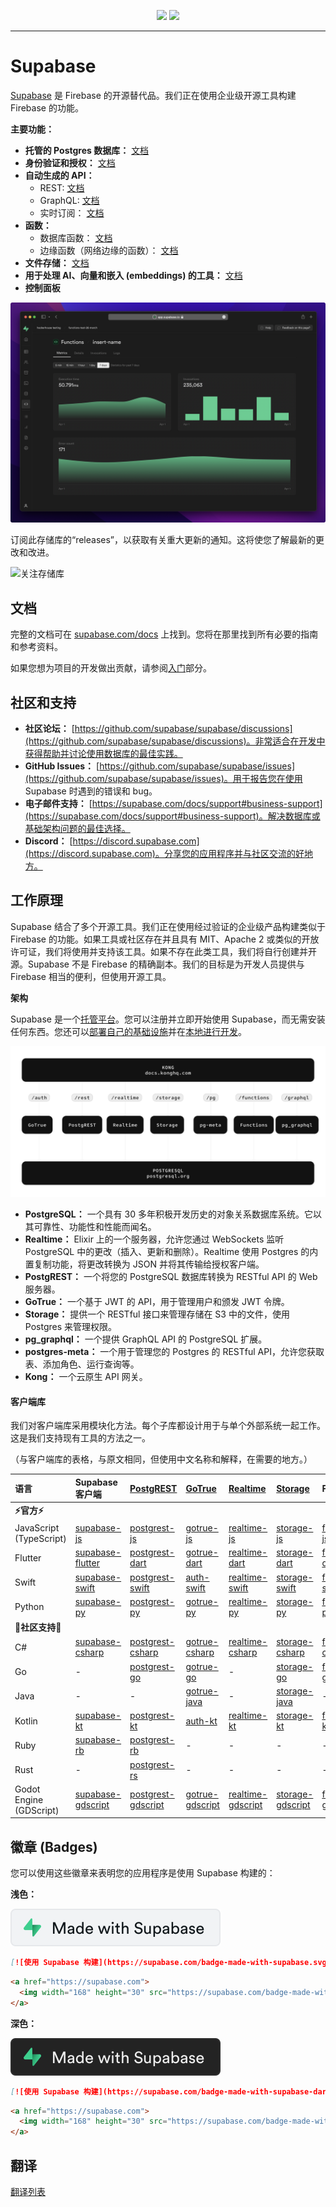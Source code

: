 <p align="center">
<img src="https://user-images.githubusercontent.com/8291514/213727234-cda046d6-28c6-491a-b284-b86c5cede25d.png#gh-light-mode-only">
<img src="https://user-images.githubusercontent.com/8291514/213727225-56186826-bee8-43b5-9b15-86e839d89393.png#gh-dark-mode-only">
</p>

---

# Supabase

[Supabase](https://supabase.com) 是 Firebase 的开源替代品。我们正在使用企业级开源工具构建 Firebase 的功能。

**主要功能：**

*   **托管的 Postgres 数据库：** [文档](https://supabase.com/docs/guides/database)
*   **身份验证和授权：** [文档](https://supabase.com/docs/guides/auth)
*   **自动生成的 API：**
    *   REST: [文档](https://supabase.com/docs/guides/api)
    *   GraphQL: [文档](https://supabase.com/docs/guides/graphql)
    *   实时订阅： [文档](https://supabase.com/docs/guides/realtime)
*   **函数：**
    *   数据库函数： [文档](https://supabase.com/docs/guides/database/functions)
    *   边缘函数（网络边缘的函数）： [文档](https://supabase.com/docs/guides/functions)
*   **文件存储：** [文档](https://supabase.com/docs/guides/storage)
* **用于处理 AI、向量和嵌入 (embeddings) 的工具：** [文档](https://supabase.com/docs/guides/ai)
*   **控制面板**

![Supabase 控制面板](https://raw.githubusercontent.com/supabase/supabase/master/apps/www/public/images/github/supabase-dashboard.png)

订阅此存储库的“releases”，以获取有关重大更新的通知。这将使您了解最新的更改和改进。

<kbd><img src="https://raw.githubusercontent.com/supabase/supabase/d5f7f413ab356dc1a92075cb3cee4e40a957d5b1/web/static/watch-repo.gif" alt="关注存储库"/></kbd>

## 文档

完整的文档可在 [supabase.com/docs](https://supabase.com/docs) 上找到。您将在那里找到所有必要的指南和参考资料。

如果您想为项目的开发做出贡献，请参阅[入门](./../DEVELOPERS.md)部分。

## 社区和支持

*   **社区论坛：** [https://github.com/supabase/supabase/discussions](https://github.com/supabase/supabase/discussions)。非常适合在开发中获得帮助并讨论使用数据库的最佳实践。
*   **GitHub Issues：** [https://github.com/supabase/supabase/issues](https://github.com/supabase/supabase/issues)。用于报告您在使用 Supabase 时遇到的错误和 bug。
*   **电子邮件支持：** [https://supabase.com/docs/support#business-support](https://supabase.com/docs/support#business-support)。解决数据库或基础架构问题的最佳选择。
*   **Discord：** [https://discord.supabase.com](https://discord.supabase.com)。分享您的应用程序并与社区交流的好地方。

## 工作原理

Supabase 结合了多个开源工具。我们正在使用经过验证的企业级产品构建类似于 Firebase 的功能。如果工具或社区存在并且具有 MIT、Apache 2 或类似的开放许可证，我们将使用并支持该工具。如果不存在此类工具，我们将自行创建并开源。Supabase 不是 Firebase 的精确副本。我们的目标是为开发人员提供与 Firebase 相当的便利，但使用开源工具。

**架构**

Supabase 是一个[托管平台](https://supabase.com/dashboard)。您可以注册并立即开始使用 Supabase，而无需安装任何东西。您还可以[部署自己的基础设施](https://supabase.com/docs/guides/hosting/overview)并在[本地进行开发](https://supabase.com/docs/guides/local-development)。

![架构](./../apps/docs/public/img/supabase-architecture.svg)

*   **PostgreSQL：** 一个具有 30 多年积极开发历史的对象关系数据库系统。它以其可靠性、功能性和性能而闻名。
*   **Realtime：** Elixir 上的一个服务器，允许您通过 WebSockets 监听 PostgreSQL 中的更改（插入、更新和删除）。Realtime 使用 Postgres 的内置复制功能，将更改转换为 JSON 并将其传输给授权客户端。
*   **PostgREST：** 一个将您的 PostgreSQL 数据库转换为 RESTful API 的 Web 服务器。
*   **GoTrue：** 一个基于 JWT 的 API，用于管理用户和颁发 JWT 令牌。
*   **Storage：** 提供一个 RESTful 接口来管理存储在 S3 中的文件，使用 Postgres 来管理权限。
*   **pg_graphql：** 一个提供 GraphQL API 的 PostgreSQL 扩展。
*   **postgres-meta：** 一个用于管理您的 Postgres 的 RESTful API，允许您获取表、添加角色、运行查询等。
*   **Kong：** 一个云原生 API 网关。

#### 客户端库

我们对客户端库采用模块化方法。每个子库都设计用于与单个外部系统一起工作。这是我们支持现有工具的方法之一。

（与客户端库的表格，与原文相同，但使用中文名称和解释，在需要的地方。）

| 语言                       | Supabase 客户端                                                     | [PostgREST](https://www.postgresql.org/)                                                                         | [GoTrue](https://github.com/supabase/gotrue)                                                                                | [Realtime](https://github.com/supabase/realtime)                                                                              | [Storage](https://github.com/supabase/storage-api)                                                                                 | Functions                                                                               |
| :-------------------------- | :------------------------------------------------------------------ | :-------------------------------------------------------------------------------- | :------------------------------------------------------------------------------------ | :----------------------------------------------------------------------------------- | :-------------------------------------------------------------------------------------- | :----------------------------------------------------------------------------------- |
| **⚡️官方⚡️**      |                                                                     |                                                                                   |                                                                                      |                                                                                     |                                                                                        |                                                                                      |
| JavaScript (TypeScript)     | [supabase-js](https://github.com/supabase/supabase-js)               | [postgrest-js](https://github.com/supabase/postgrest-js)                             | [gotrue-js](https://github.com/supabase/gotrue-js)                                     | [realtime-js](https://github.com/supabase/realtime-js)                                 | [storage-js](https://github.com/supabase/storage-js)                                   | [functions-js](https://github.com/supabase/functions-js)                             |
| Flutter                     | [supabase-flutter](https://github.com/supabase/supabase-flutter)     | [postgrest-dart](https://github.com/supabase/postgrest-dart)                         | [gotrue-dart](https://github.com/supabase/gotrue-dart)                                 | [realtime-dart](https://github.com/supabase/realtime-dart)                             | [storage-dart](https://github.com/supabase/storage-dart)                               | [functions-dart](https://github.com/supabase/functions-dart)                         |
| Swift                      | [supabase-swift](https://github.com/supabase/supabase-swift)          | [postgrest-swift](https://github.com/supabase/supabase-swift/tree/main/Sources/PostgREST) | [auth-swift](https://github.com/supabase/supabase-swift/tree/main/Sources/Auth)     | [realtime-swift](https://github.com/supabase/supabase-swift/tree/main/Sources/Realtime) | [storage-swift](https://github.com/supabase/supabase-swift/tree/main/Sources/Storage) | [functions-swift](https://github.com/supabase/supabase-swift/tree/main/Sources/Functions) |
| Python                      | [supabase-py](https://github.com/supabase/supabase-py)               | [postgrest-py](https://github.com/supabase/postgrest-py)                             | [gotrue-py](https://github.com/supabase/gotrue-py)                                     | [realtime-py](https://github.com/supabase/realtime-py)                                 | [storage-py](https://github.com/supabase/storage-py)                                   | [functions-py](https://github.com/supabase/functions-py)                             |
| **💚社区支持💚** |                                                                     |                                                                                   |                                                                                      |                                                                                     |                                                                                        |                                                                                      |
| C#                          | [supabase-csharp](https://github.com/supabase-community/supabase-csharp) | [postgrest-csharp](https://github.com/supabase-community/postgrest-csharp)           | [gotrue-csharp](https://github.com/supabase-community/gotrue-csharp)                 | [realtime-csharp](https://github.com/supabase-community/realtime-csharp)             | [storage-csharp](https://github.com/supabase-community/storage-csharp)                 | [functions-csharp](https://github.com/supabase-community/functions-csharp)           |
| Go                          | -                                                                   | [postgrest-go](https://github.com/supabase-community/postgrest-go)                     | [gotrue-go](https://github.com/supabase-community/gotrue-go)                           | -                                                                                   | [storage-go](https://github.com/supabase-community/storage-go)                       | [functions-go](https://github.com/supabase-community/functions-go)                   |
| Java                        | -                                                                   | -                                                                                   | [gotrue-java](https://github.com/supabase-community/gotrue-java)                       | -                                                                                   | [storage-java](https://github.com/supabase-community/storage-java)                   | -                                                                                   |
| Kotlin                      | [supabase-kt](https://github.com/supabase-community/supabase-kt)       | [postgrest-kt](https://github.com/supabase-community/supabase-kt/tree/master/Postgrest) | [auth-kt](https://github.com/supabase-community/supabase-kt/tree/master/Auth)         | [realtime-kt](https://github.com/supabase-community/supabase-kt/tree/master/Realtime)   | [storage-kt](https://github.com/supabase-community/supabase-kt/tree/master/Storage)   | [functions-kt](https://github.com/supabase-community/supabase-kt/tree/master/Functions) |
| Ruby                      | [supabase-rb](https://github.com/supabase-community/supabase-rb)      |      [postgrest-rb](https://github.com/supabase-community/postgrest-rb)                                                                             |    -                                                                                  |        -                                                                            |     -                                                                                 |          -                                                                          |
| Rust                      |      -                                                                 |       [postgrest-rs](https://github.com/supabase-community/postgrest-rs)                                                                            |      -                                                                                 |       -                                                                             |       -                                                                                |         -                                                                           |
| Godot Engine (GDScript)      |   [supabase-gdscript](https://github.com/supabase-community/godot-engine.supabase)                                                                  |        [postgrest-gdscript](https://github.com/supabase-community/postgrest-gdscript)                                                                            |        [gotrue-gdscript](https://github.com/supabase-community/gotrue-gdscript)                                                                                |    [realtime-gdscript](https://github.com/supabase-community/realtime-gdscript)                                                                                  |         [storage-gdscript](https://github.com/supabase-community/storage-gdscript)                                                                                 |  [functions-gdscript](https://github.com/supabase-community/functions-gdscript)                                                                                       |

## 徽章 (Badges)

您可以使用这些徽章来表明您的应用程序是使用 Supabase 构建的：

**浅色：**

![使用 Supabase 构建](./../apps/www/public/badge-made-with-supabase.svg)

```md
[![使用 Supabase 构建](https://supabase.com/badge-made-with-supabase.svg)](https://supabase.com)
```

```html
<a href="https://supabase.com">
  <img width="168" height="30" src="https://supabase.com/badge-made-with-supabase.svg" alt="使用 Supabase 构建" />
</a>
```

**深色：**

![使用 Supabase 构建（深色版本）](./../apps/www/public/badge-made-with-supabase-dark.svg)

```md
[![使用 Supabase 构建](https://supabase.com/badge-made-with-supabase-dark.svg)](https://supabase.com)
```

```html
<a href="https://supabase.com">
  <img width="168" height="30" src="https://supabase.com/badge-made-with-supabase-dark.svg" alt="使用 Supabase 构建" />
</a>
```

## 翻译

[翻译列表](./languages.md)
